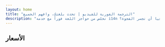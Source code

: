 ```yaml
---
layout: home
title: "الترجمة الفورية للفيديو | تحدث بلغتك، وافهم الجميع"
description: "تخلص من حواجز اللغة فوراً مع خدمة i14n للترجمة الفورية للفيديو. شارك في الاجتماعات بلغتك الأم بينما يفهم الجميع بشكل مثالي. لماذا تتعلم لغة جديدة عندما يمكن للتكنولوجيا أن تجسر الفجوة؟"
---
```


<!-- text="ركز على النمو — دع iMind يتولى أمر اللغات" -->
<!-- text="الفصول الدراسية تستغرق سنوات؛ iMind يقدم الفهم الفوري اليوم، بكل اللغات" -->
<!-- text="افهم فوراً — دون تعلم لغات أجنبية" -->

<HeroSection
title="اجتماعات فيديو مع **ترجمة** فورية"
text="للشركات حيث **حواجز اللغة** تعني صفقات ضائعة وتأخيرات وأخطاء مكلفة.">
<AuthButton text="جرب العرض التوضيحي المباشر ←" buttonClass="brand"/>
<NavButton to="#pricing" buttonClass="alt" buttonLabel="الأسعار" />
</HeroSection>

<span id="1"></span>

<FeatureBlock :card="{
  title: 'تحدث فوراً بأكثر من 100 لغة',
  details: 'يتيح iMind لكل مشارك التحدث بلغته الأم — بشكل طبيعي، في [الوقت الفعلي](/guide/how-it-works)، و**بدون ترجمة مكتوبة** أو تأخير.',
    items: [
      '⚡︎ تحدث بحرية — وكن مفهوماً فوراً.',
      '✧ ترجمة مدعومة بالذكاء الاصطناعي تلتقط النبرة والقصد والمصطلحات الخاصة بالصناعة.',
      '✧ ترجمة صوتية ثنائية الاتجاه ومستمرة بدون إعداد يدوي.',
    ],
  link: './guide/what-is-imind',
  src: {
    light: '/1.png',
    dark: '/1.png',
  },
  inversion: false
}" />

<span id="2"></span>

<FeatureBlock :card="{
  title: '**العقل داخل** اجتماعاتك',
  details: 'يحول iMind كل مكالمة متعددة اللغات إلى معرفة واضحة وقابلة للبحث.',
  items: [
    '⚡︎ ابحث فوراً عن أي محتوى في الاجتماعات السابقة والحالية. اطرح الأسئلة بشكل طبيعي، واحصل على إجابات دقيقة دون مراجعة التسجيلات.',
    '✧ لا تفوت أي مهام من أي اجتماع. يستخرج ذكاؤنا الاصطناعي المهام والمسؤولين والمواعيد النهائية تلقائياً من المحادثات.',
    '✧ ملخصات الاجتماعات بالذكاء الاصطناعي تقدم النقاط الرئيسية فوراً بأي لغة، مما يبقي الجميع متناغمين دون تدوين ملاحظات يدوية.',
  ],
  link: '/guide/how-it-works#🧩-deep-memory-deep-understanding',
  src: {
    light: '/2l.png',
    dark: '/2d.png',
  },
  inversion: true
}" />

<span id="3"></span>

<FeatureBlock :card="{
  title: 'مصمم للاجتماعات الجادة — وليس مجرد محادثة',
  details: 'iMind هو منصة اجتماعات فيديو احترافية، وليس مجرد إضافة أو ملحق بسيط.',
  items: [
    '✧ دقة 1080p، وإلغاء الضوضاء الذكي، والتقاط الصوت المركز.',
    '✧ جدولة، وإدارة، وعروض توضيحية، وتسجيل، وتكامل كامل مع التقويم — كل شيء مدمج وجاهز للاستخدام.',
    '⚡︎ نصوص حية، ودردشة المشاركين، ومساعد ذكاء اصطناعي يحافظ على إنتاجية الاجتماعات.'
  ],
  link: '/guide/how-it-works',
  src: {
    light: '/3l.png',
    dark: '/3d.png',
  },
  inversion: false
}" />

<span id="4"></span>

<FeatureBlock
  :card="{
    title: 'آمن وسري بالتصميم',
    details:
      'تم تصميم iMind للمحادثات التي تتطلب الثقة. بينما نعتمد على بنية تحتية من الدرجة الأولى من جهات خارجية، [تبقى السرية دائماً في يديك](/guide/privacy-architecture).',
    items: [
      '⚡︎ خصوصية قائمة على المنطقة — اختر مكان معالجة بياناتك. نوجه كل الترجمة والتخزين والتحليلات من خلال بنية تحتية تتوافق مع منطقة امتثالك (مثل الاتحاد الأوروبي، الولايات المتحدة، آسيا).',
      '✧ خاص افتراضياً — iMind نفسه **لا** يخزن أو يستخدم محتواك للتدريب أو التنميط أو الوصول من جهات خارجية.',
      '✧ متوافق بالتصميم — جاهز لـ GDPR وCCPA وUAE PDPL، مع دعم كامل لحقوق التصدير والحذف.'
    ],
    link: '/guide/privacy-architecture',
    src: {
      light: '/4.png',
      dark: '/4.png',
    },
    inversion: true
  }"
/>

## الأسعار

<PricingPlans :plans="[
  {
    title: 'باقة الأعمال الأساسية',
    details: '**7$** لكل مستخدم / شهرياً',
    items: [
      'تحدث فوراً بأكثر من 100 لغة [ℹ️](#1)',
      'مصممة للاجتماعات الاحترافية — وليس مجرد محادثات [ℹ️](#3)',
    ],
    linkText: 'ابدأ تجربة مجانية',
    linkHref: '/guide/use-cases#negotiations',
    bullet: '💬'
  },
  {
    title: 'باقة الأعمال القياسية',
    details: '**14$** لكل مستخدم / شهرياً',
    items: [
      'تحدث فوراً بأكثر من 100 لغة [ℹ️](#1)',
      'مصممة للاجتماعات الاحترافية — وليس مجرد محادثات [ℹ️](#3)',
      'العقل **الداخلي** لاجتماعاتك [ℹ️](#2)',
    ],
    linkText: 'ابدأ تجربة مجانية',
    linkHref: '/guide/use-cases#operations',
    bullet: '⚡︎'
  },
  {
    title: 'باقة الأعمال بلس',
    details: '**22$** لكل مستخدم / شهرياً',
    items: [
      'تحدث فوراً بأكثر من 100 لغة [ℹ️](#1)',
      'مصممة للاجتماعات الاحترافية — وليس مجرد محادثات [ℹ️](#3)',
      'العقل **الداخلي** لاجتماعاتك [ℹ️](#2)',
      'بنية خصوصية مقسمة حسب المنطقة [ℹ️](#4)'
    ],
    linkText: 'ابدأ تجربة مجانية',
    linkHref: '/guide/use-cases#operations',
    bullet: '💰'
  }
]" />
